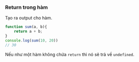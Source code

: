 ### Return trong hàm

Tạo ra output cho hàm.

```js
function sum(a, b){
    return a + b;
}
console.log(sum(10, 20))
// 30
```

Nếu như một hàm không chứa `return` thì nó sẽ trả về `undefined`.